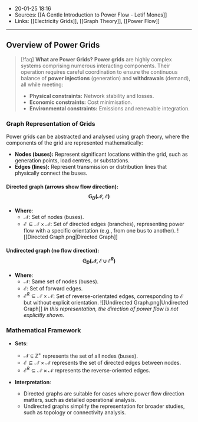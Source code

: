 - 20-01-25 18:16
- Sources: [[A Gentle Introduction to Power Flow - Letif Mones]]
- Links: [[Electricity Grids]], [[Graph Theory]], [[Power Flow]]
---
## Overview of Power Grids

> [!faq] **What are Power Grids?**
> **Power grids** are highly complex systems comprising numerous interacting components. Their operation requires careful coordination to ensure the continuous balance of **power injections** (generation) and **withdrawals** (demand), all while meeting:
> - **Physical constraints:** Network stability and losses.
> - **Economic constraints:** Cost minimisation.
> - **Environmental constraints:** Emissions and renewable integration.

### Graph Representation of Grids

Power grids can be abstracted and analysed using graph theory, where the components of the grid are represented mathematically:
- **Nodes (buses):** Represent significant locations within the grid, such as generation points, load centres, or substations. 
- **Edges (lines):** Represent transmission or distribution lines that physically connect the buses.
#### **Directed graph** (arrows show flow direction): $$\mathbb{G}_D(\mathcal{N},\mathcal{E})$$
- **Where**:
	 - $\mathcal{N}$: Set of nodes (buses).
	 - $\mathcal{E} \subseteq \mathcal{N} \times \mathcal{N}$: Set of directed edges (branches), representing power flow with a specific orientation (e.g., from one bus to another).
	![[Directed Graph.png|Directed Graph]]

#### **Undirected** graph (no flow direction): $$\mathbb{G}_D(\mathcal{N},\mathcal{E}\cup\mathcal{E}^R)$$
- **Where**:
     - $\mathcal{N}$: Same set of nodes (buses).
     - $\mathcal{E}$: Set of forward edges.
     - $\mathcal{E}^R\subseteq\mathcal{N}\times\mathcal{N}$: Set of reverse-orientated edges, corresponding to $\mathcal{E}$ but without explicit orientation.
    ![[Undirected Graph.png|Undirected Graph]]
	*In this representation, the direction of power flow is not explicitly shown.*

### Mathematical Framework

- **Sets**:
	- $\mathcal{N} \subseteq \mathbb{Z}^+$ represents the set of all nodes (buses).
	- $\mathcal{E} \subseteq \mathcal{N} \times \mathcal{N}$ represents the set of directed edges between nodes. 
	- $\mathcal{E}^R \subseteq \mathcal{N} \times \mathcal{N}$ represents the reverse-oriented edges.

- **Interpretation**:
	- Directed graphs are suitable for cases where power flow direction matters, such as detailed operational analysis.
	- Undirected graphs simplify the representation for broader studies, such as topology or connectivity analysis.